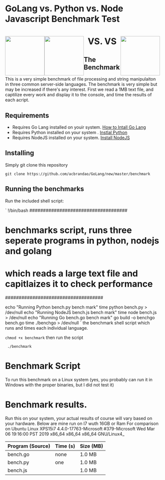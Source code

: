 # GoLang vs. Python vs. Node Javascript Benchmark Test

<h1>
 <p align="center">
<img src="https://github.com/acbrandao/Reference/blob/master/img/019-go-lang.png" width="128" style="float: left;">   
VS.
<img src="https://github.com/acbrandao/Reference/blob/master/img/005-python.png" width="128" style="float: right;">
 VS
<img src="https://github.com/acbrandao/Reference/blob/master/img/029-javascript.png" width="128" style="float: left;">
</p>
</h1>

## The Benchmark

This is a very simple benchmark of file processing and string manipulaiton in three common server-side languages. 
The benchmark is very simple but may be increased if there's any interest.  First we read a 1MB text file, and 
captilize every work and display it to the console, and time the results of each acript.

## Requirements

  * Requires Go Lang installed on youir system. [How to Intall Go Lang](https://tecadmin.net/install-go-on-ubuntu/)
  * Requires Python installed on your system . [Instlal Python](https://www.digitalocean.com/community/tutorials/how-to-install-python-3-and-set-up-a-local-programming-environment-on-ubuntu-16-04)
  * Requires NodeJS installed on your system. [Install NodeJS](https://www.digitalocean.com/community/tutorials/how-to-install-node-js-on-ubuntu-16-04)

## Installing

  Simply git clone this repository
  
 ``` git clone https://github.com/acbrandao/GoLang/new/master/benchmark ```
 
 
 ## Running the benchmarks 
 Run the included shell script:
 
 `
 !/bin/bash
####################################
#
# benchmarks script, runs three seperate programs in python, nodejs and golang
# which reads a large text file and capitlaizes it to check performance
####################################

echo "Running Python bench.py bench mark"
time python bench.py > /dev/null
echo "Running NodeJS bench.js bench mark"
time node bench.js > /dev/null
echo "Running Go bench.go bench mark"
go build -o benchgo bench.go
time ./benchgo > /dev/null
`
 the benchmark shell script which runs and times each individual language.
 
 ``` chmod +x benchmark ```
 then run the script
 
``` ./benchmark```

# Benchmark Script

To run this benchmark on a Linux system (yes, you probably can run it in Windows with the proper binaries, but I did not test it)

# Benchmark results.

Run this on your system, your actual results of course will vary based on your hardware.   Below are mine run on I7 wuth 16GB or Ram
For comparison on Ubuntu Linux XPS15i7 4.4.0-17763-Microsoft #379-Microsoft Wed Mar 06 19:16:00 PST 2019 x86_64 x86_64 x86_64 GNU/Linux4_

| Program (Source)       | Time (s)  |  Size (MB) |
| ---------------------- | ----------| ----------|
| bench.go               | none      |  1.0 MB  |
| bench.py               | one       |  1.0 MB    |
| bench.js               |           |  1.0 MB    |
